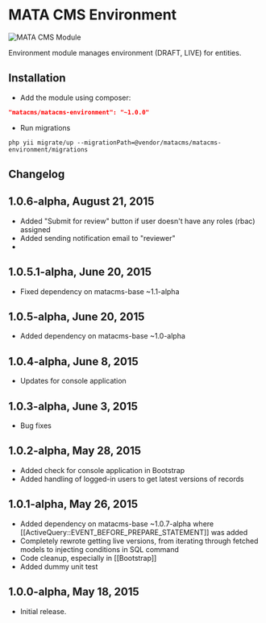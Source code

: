 MATA CMS Environment
==========================================

![MATA CMS Module](https://s3-eu-west-1.amazonaws.com/qi-interactive/assets/mata-cms/gear-mata-logo%402x.png)


Environment module manages environment (DRAFT, LIVE) for entities.


Installation
------------

- Add the module using composer:

```json
"matacms/matacms-environment": "~1.0.0"
```

-  Run migrations
```
php yii migrate/up --migrationPath=@vendor/matacms/matacms-environment/migrations
```


Changelog
---------

## 1.0.6-alpha, August 21, 2015

- Added "Submit for review" button if user doesn't have any roles (rbac) assigned
- Added sending notification email to "reviewer"
-

## 1.0.5.1-alpha, June 20, 2015

- Fixed dependency on matacms-base ~1.1-alpha

## 1.0.5-alpha, June 20, 2015

- Added dependency on matacms-base ~1.0-alpha

## 1.0.4-alpha, June 8, 2015

- Updates for console application

## 1.0.3-alpha, June 3, 2015

- Bug fixes


## 1.0.2-alpha, May 28, 2015

- Added check for console application in Bootstrap
- Added handling of logged-in users to get latest versions of records

## 1.0.1-alpha, May 26, 2015

- Added dependency on matacms-base ~1.0.7-alpha where [[ActiveQuery::EVENT_BEFORE_PREPARE_STATEMENT]] was added
- Completely rewrote getting live versions, from iterating through fetched models to injecting conditions in SQL command
- Code cleanup, especially in [[Bootstrap]]
- Added dummy unit test

## 1.0.0-alpha, May 18, 2015

- Initial release.

